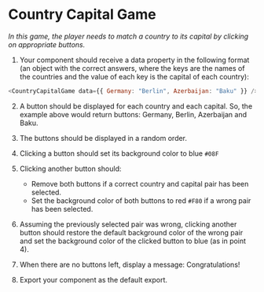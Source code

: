 # Country Capital Game

_In this game, the player needs to match a country to its capital by clicking on appropriate buttons._

1. Your component should receive a data property in the following format (an object with the correct answers, where the keys are the names of the countries and the value of each key is the capital of each country):

```js
<CountryCapitalGame data={{ Germany: "Berlin", Azerbaijan: "Baku" }} />
```

2. A button should be displayed for each country and each capital. So, the example above would return buttons: Germany, Berlin, Azerbaijan and Baku.
3. The buttons should be displayed in a random order.
4. Clicking a button should set its background color to blue `#08F`
5. Clicking another button should:

   - Remove both buttons if a correct country and capital pair has been selected.
   - Set the background color of both buttons to red `#F80` if a wrong pair has been selected.

6. Assuming the previously selected pair was wrong, clicking another button should restore the default background color of the wrong pair and set the background color of the clicked button to blue (as in point 4).

7. When there are no buttons left, display a message: Congratulations!

8. Export your component as the default export.
